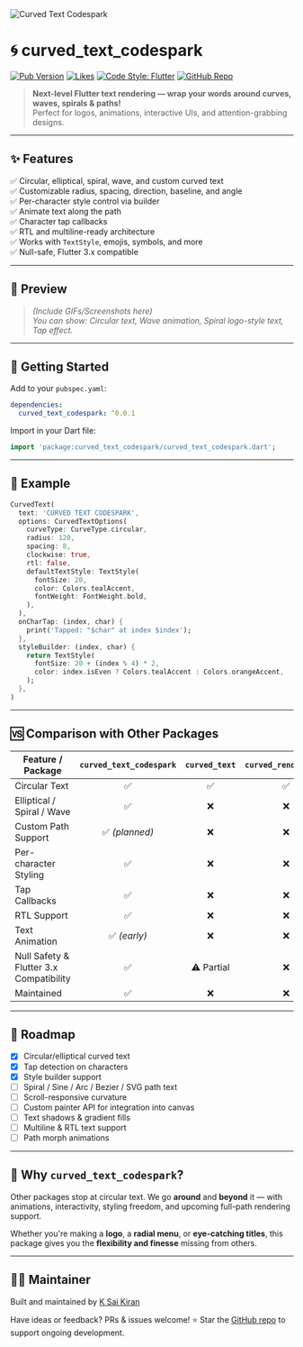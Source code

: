 
<img src="https://raw.githubusercontent.com/Katayath-Sai-Kiran/curved_text_codespark/main/assets/banners/banner.png" alt="Curved Text Codespark" />

# 🌀 curved_text_codespark

[![Pub Version](https://img.shields.io/pub/v/curved_text_codespark)](https://pub.dev/packages/curved_text_codespark)
[![Likes](https://img.shields.io/pub/likes/curved_text_codespark)](https://pub.dev/packages/curved_text_codespark/score)
[![Code Style: Flutter](https://img.shields.io/badge/style-flutter-blue)](https://flutter.dev)
[![GitHub Repo](https://img.shields.io/badge/github-source-black?logo=github)](https://github.com/Katayath-Sai-Kiran/curved_text_codespark)

> **Next-level Flutter text rendering — wrap your words around curves, waves, spirals & paths!**  
> Perfect for logos, animations, interactive UIs, and attention-grabbing designs.

---

## ✨ Features

✅ Circular, elliptical, spiral, wave, and custom curved text  
✅ Customizable radius, spacing, direction, baseline, and angle  
✅ Per-character style control via builder  
✅ Animate text along the path  
✅ Character tap callbacks  
✅ RTL and multiline-ready architecture  
✅ Works with `TextStyle`, emojis, symbols, and more  
✅ Null-safe, Flutter 3.x compatible

---

## 📸 Preview

> *(Include GIFs/Screenshots here)*  
> _You can show: Circular text, Wave animation, Spiral logo-style text, Tap effect._

---

## 🚀 Getting Started

Add to your `pubspec.yaml`:

```yaml
dependencies:
  curved_text_codespark: ^0.0.1
````

Import in your Dart file:

```dart
import 'package:curved_text_codespark/curved_text_codespark.dart';
```

---

## 🧪 Example

```dart
CurvedText(
  text: 'CURVED TEXT CODESPARK',
  options: CurvedTextOptions(
    curveType: CurveType.circular,
    radius: 120,
    spacing: 8,
    clockwise: true,
    rtl: false,
    defaultTextStyle: TextStyle(
      fontSize: 20,
      color: Colors.tealAccent,
      fontWeight: FontWeight.bold,
    ),
  ),
  onCharTap: (index, char) {
    print('Tapped: "$char" at index $index');
  },
  styleBuilder: (index, char) {
    return TextStyle(
      fontSize: 20 + (index % 4) * 2,
      color: index.isEven ? Colors.tealAccent : Colors.orangeAccent,
    );
  },
)
```

---

## 🆚 Comparison with Other Packages

| Feature / Package                       | `curved_text_codespark` | `curved_text` | `curved_render_text` | `flutter_circular_text` |
| --------------------------------------- | :---------------------: | :-----------: | :------------------: | :---------------------: |
| Circular Text                           |            ✅            |       ✅       |           ✅          |            ✅            |
| Elliptical / Spiral / Wave              |            ✅            |       ❌       |           ❌          |            ❌            |
| Custom Path Support                     |      ✅ *(planned)*      |       ❌       |           ❌          |            ❌            |
| Per-character Styling                   |            ✅            |       ❌       |           ❌          |            ❌            |
| Tap Callbacks                           |            ✅            |       ❌       |           ❌          |            ❌            |
| RTL Support                             |            ✅            |       ❌       |           ❌          |            ❌            |
| Text Animation                          |       ✅ *(early)*       |       ❌       |           ❌          |            ❌            |
| Null Safety & Flutter 3.x Compatibility |            ✅            |   ⚠️ Partial  |           ❌          |            ❌            |
| Maintained                              |            ✅            |       ❌       |           ❌          |            ❌            |

---

## 🧩 Roadmap

* [x] Circular/elliptical curved text
* [x] Tap detection on characters
* [x] Style builder support
* [ ] Spiral / Sine / Arc / Bezier / SVG path text
* [ ] Scroll-responsive curvature
* [ ] Custom painter API for integration into canvas
* [ ] Text shadows & gradient fills
* [ ] Multiline & RTL text support
* [ ] Path morph animations

---

## 🤔 Why `curved_text_codespark`?

Other packages stop at circular text.
We go **around** and **beyond** it — with animations, interactivity, styling freedom, and upcoming full-path rendering support.

Whether you're making a **logo**, a **radial menu**, or **eye-catching titles**, this package gives you the **flexibility and finesse** missing from others.

---

## 👨‍💻 Maintainer

Built and maintained by [K Sai Kiran](https://pub.dev/publishers/ksaikiran.tech/packages)

Have ideas or feedback? PRs & issues welcome!
⭐️ Star the [GitHub repo](https://github.com/Katayath-Sai-Kiran/curved_text_codespark) to support ongoing development.




